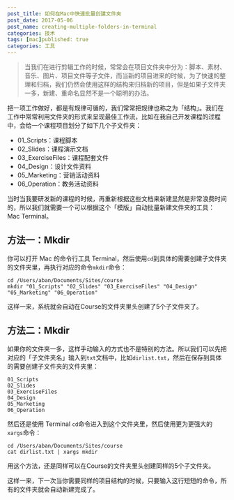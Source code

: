 ```yaml
---
post_title: 如何在Mac中快速批量创建文件夹 
post_date: 2017-05-06
post_name: creating-multiple-folders-in-terminal
categories: 技术
tags: [mac]published: true
categories: 工具
---
```


> 当我们在进行剪辑工作的时候，常常会在项目文件夹中分为：脚本、素材、音乐、图片、项目文件等子文件，而当新的项目进来的时候，为了快速的整理和归档，我们仍然会使用这样的结构来归档新的项目，但是如果子文件夹一多，新建、重命名显然不是一个聪明的办法。

把一项工作做好，都是有规律可循的，我们常常把规律也称之为「结构」。我们在工作中常常利用文件夹的形式来呈现最佳工作流，比如在我自己开发课程的过程中，会给一个课程项目划分了如下几个子文件夹：

- 01_Scripts：课程脚本
- 02_Slides：课程演示文档
- 03_ExerciseFiles：课程配套文件
- 04_Design：设计文件资料
- 05_Marketing：营销活动资料
- 06_Operation：教务活动资料

当时当我要研发新的课程的时候，再重新根据这些文档来新建显然是非常浪费时间的，所以我们就需要一个可以根据这个「模版」自动批量新建文件夹的工具：Mac Terminal。

## 方法一：Mkdir

你可以打开 Mac 的命令行工具 Terminal，然后使用`cd`到具体的需要创建子文件夹的文件夹里，再执行对应的命令`mkdir`命令：

```
cd /Users/aban/Documents/Sites/course
mkdir "01_Scripts" "02_Slides" "03_ExerciseFiles" "04_Design" "05_Marketing" "06_Operation"
```

这样一来，系统就会自动在Course的文件夹里头创建了5个子文件夹了。

## 方法二：Mkdir

如果你的文件夹一多，这样手动输入的方式也不是特别的方法。所以我们可以先把对应的「子文件夹名」输入到`txt`文档中，比如`dirlist.txt`，然后在保存到具体的需要创建子文件夹的文件夹里：

```
01_Scripts
02_Slides
03_ExerciseFiles
04_Design
05_Marketing
06_Operation
```

然后还是使用 Terminal `cd`命令进入到这个文件夹里，然后使用更为更强大的`xargs`命令：

```
cd /Users/aban/Documents/Sites/course
cat dirlist.txt | xargs mkdir
```

用这个方法，还是同样可以在Course的文件夹里头创建同样的5个子文件夹。

这样一来，下一次当你需要同样的项目结构的时候，只要输入这行短短的命令，所有的文件夹就会自动新建完成了。
